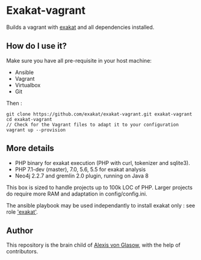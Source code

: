 Exakat-vagrant
==============

Builds a vagrant with [exakat](http://www.exakat.io/) and all dependencies installed.

How do I use it?
----------------

Make sure you have all pre-requisite in your host machine:

* Ansible
* Vagrant
* Virtualbox
* Git


Then :

    git clone https://github.com/exakat/exakat-vagrant.git exakat-vagrant
    cd exakat-vagrant
    // Check for the Vagrant files to adapt it to your configuration
    vagrant up --provision

More details
------------

* PHP binary for exakat execution (PHP with curl, tokenizer and sqlite3).
* PHP 7.1-dev (master), 7.0, 5.6, 5.5 for exakat analysis
* Neo4j 2.2.7 and gremlin 2.0 plugin, running on Java 8

This box is sized to handle projects up to 100k LOC of PHP. Larger projects do require more RAM and adaptation in config/config.ini.

The ansible playbook may be used independantly to install exakat only : see role ['exakat'](https://github.com/exakat/exakat-vagrant/blob/master/.ansible/roles/exakat/tasks/main.yml).

Author
------

This repository is the brain child of [Alexis von Glasow](https://github.com/vonglasow), with the help of contributors.
